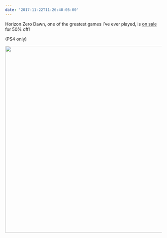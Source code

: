 ```yaml
---
date: '2017-11-22T11:26:40-05:00'
---
```

Horizon Zero Dawn, one of the greatest games I’ve ever played, is [on sale](https://store.playstation.com/en-us/grid/search-game/1?gameContentType=games%2Cbundles&query=horizon%20zero%20dawn) for 50% off!

(PS4 only)

<img src="uploads/2017/ca3c68aebf.jpg" width="600" height="600" />
